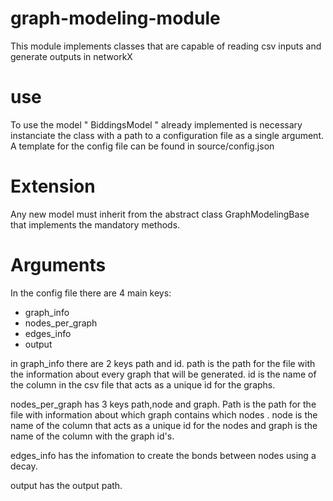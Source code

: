 
# graph-modeling-module
This module implements classes that are capable of reading csv inputs 
and generate outputs in networkX

# use

To use the model " BiddingsModel " already implemented is necessary
instanciate the class with a path to a configuration file as a single argument.
A template for the config file can be found in source/config.json

# Extension

Any new model must inherit from the abstract class GraphModelingBase 
that implements the mandatory methods.


# Arguments

In the config file there are 4 main keys:
- graph_info  
- nodes_per_graph
- edges_info 
- output

in graph_info there are 2 keys path and id. path is the path for the file
with the information about every graph that will be generated. id is the 
name of the column in the csv file that acts as a unique id for the graphs. 

nodes_per_graph has 3 keys path,node and graph. Path is the path for the file
with information about which graph contains which nodes . node is the name of the 
column that acts as a unique id for the nodes and graph is the name of the column 
with the graph id's.

edges_info has the infomation to create the bonds between nodes using a decay.

output has the output path.